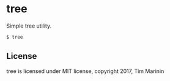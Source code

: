 tree
====

Simple tree utility.

```sh
$ tree
```

## License

tree is licensed under MIT license, copyright 2017, Tim Marinin

